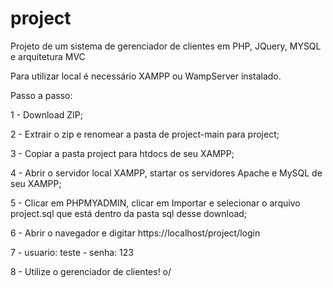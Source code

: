 # project
Projeto de um sistema de gerenciador de clientes em PHP, JQuery, MYSQL e arquitetura MVC

Para utilizar local é necessário XAMPP ou WampServer instalado.

Passo a passo:

1 - Download ZIP;

2 - Extrair o zip e renomear a pasta de project-main para project;

3 - Copiar a pasta project para htdocs de seu XAMPP;

4 - Abrir o servidor local XAMPP, startar os servidores Apache e MySQL de seu XAMPP;

5 - Clicar em PHPMYADMIN, clicar em Importar e selecionar o arquivo project.sql que está dentro da pasta sql desse download;

6 - Abrir o navegador e digitar https://localhost/project/login

7 - usuario: teste    -      senha: 123

8 - Utilize o gerenciador de clientes! o/
